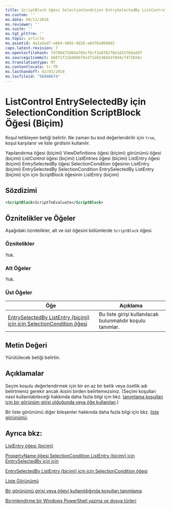 ```yaml
---
title: ScriptBlock öğesi SelectionCondition EntrySelectedBy ListControl (biçimi) için için için | Microsoft Docs
ms.custom: ''
ms.date: 09/13/2016
ms.reviewer: ''
ms.suite: ''
ms.tgt_pltfrm: ''
ms.topic: article
ms.assetid: 4a1adad7-e864-4892-9d26-a6476a9698d2
caps.latest.revision: 7
ms.openlocfilehash: fd708473d04a76bcf6cf3a8f8278e1d15fb9addf
ms.sourcegitcommit: b6871f21bd666f9cd71dd336bb3f844cf472b56c
ms.translationtype: MT
ms.contentlocale: tr-TR
ms.lasthandoff: 02/03/2019
ms.locfileid: "56848674"
---
```

# <a name="scriptblock-element-for-selectioncondition-for-entryselectedby-for-listcontrol-format"></a>ListControl EntrySelectedBy için SelectionCondition ScriptBlock Öğesi (Biçim)

Koşul tetikleyen betiği belirtir. Ne zaman bu kod değerlendirilir için `true`, koşul karşılanır ve liste girdisini kullanılır.

Yapılandırma öğesi (biçimi) ViewDefinitions öğesi (biçimi) görünümü öğesi (biçimi) ListControl öğesi (biçimi) ListEntries öğesi (biçimi) ListEntry öğesi (biçimi) EntrySelectedBy öğesi SelectionCondition öğesinin ListEntry (biçimi) EntrySelectedBy SelectionCondition EntrySelectedBy ListEntry (biçimi) için için ScriptBlock öğesinin ListEntry (biçimi)

## <a name="syntax"></a>Sözdizimi

```xml
<ScriptBlock>ScriptToEvaluate</ScriptBlock>
```

## <a name="attributes-and-elements"></a>Öznitelikler ve Öğeler

Aşağıdaki öznitelikler, alt ve üst öğesini bölümlerde `ScriptBlock` öğesi.

### <a name="attributes"></a>Öznitelikler

Yok.

### <a name="child-elements"></a>Alt Öğeler

Yok.

### <a name="parent-elements"></a>Üst Öğeler

|Öğe|Açıklama|
|-------------|-----------------|
|[EntrySelectedBy ListEntry (biçimi) için için SelectionCondition öğesi](./selectioncondition-element-for-entryselectedby-for-listcontrol-format.md)|Bu liste girişi kullanılacak bulunmalıdır koşulu tanımlar.|

## <a name="text-value"></a>Metin Değeri

Yürütülecek betiği belirtin.

## <a name="remarks"></a>Açıklamalar

Seçim koşulu değerlendirmek için bir en az bir betik veya özellik adı belirtmeniz gerekir ancak ikisini birden belirtemezsiniz. (Seçimi koşulları nasıl kullanılabileceği hakkında daha fazla bilgi için bkz. [tanımlama koşulları için bir görünüm girişi olduğunda veya öğe kullanılan](./defining-conditions-for-displaying-data.md).)

Bir liste görünümü diğer bileşenler hakkında daha fazla bilgi için bkz. [liste görünümü](./creating-a-list-view.md).

## <a name="see-also"></a>Ayrıca bkz:

[ListEntry öğesi (biçimi)](./listentry-element-for-listcontrol-format.md)

[PropertyName öğesi SelectionCondition ListEntry (biçimi) için EmtrySelectedBy için için](./propertyname-element-for-selectioncondition-for-entryselectedby-for-listcontrol-format.md)

[EntrySelectedBy ListEntry (biçimi) için için SelectionCondition öğesi](./selectioncondition-element-for-entryselectedby-for-listcontrol-format.md)

[Liste Görünümü](./creating-a-list-view.md)

[Bir görünümü girişi veya öğeyi kullanıldığında koşulları tanımlama](./defining-conditions-for-displaying-data.md)

[Biçimlendirme bir Windows PowerShell yazma ve dosya türleri](./writing-a-powershell-formatting-file.md)
